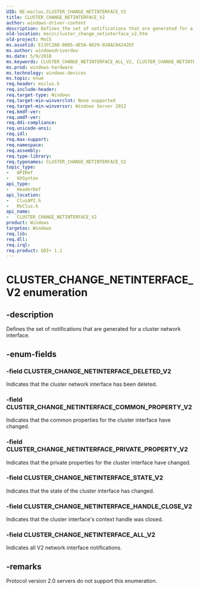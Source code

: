 ```yaml
---
UID: NE:msclus.CLUSTER_CHANGE_NETINTERFACE_V2
title: CLUSTER_CHANGE_NETINTERFACE_V2
author: windows-driver-content
description: Defines the set of notifications that are generated for a cluster network interface.
old-location: mscs\cluster_change_netinterface_v2.htm
old-project: MsCS
ms.assetid: E13FC26D-00D5-4E5A-8029-028AC04242EF
ms.author: windowsdriverdev
ms.date: 5/9/2018
ms.keywords: CLUSTER_CHANGE_NETINTERFACE_ALL_V2, CLUSTER_CHANGE_NETINTERFACE_COMMON_PROPERTY_V2, CLUSTER_CHANGE_NETINTERFACE_DELETED_V2, CLUSTER_CHANGE_NETINTERFACE_HANDLE_CLOSE_V2, CLUSTER_CHANGE_NETINTERFACE_PRIVATE_PROPERTY_V2, CLUSTER_CHANGE_NETINTERFACE_STATE_V2, CLUSTER_CHANGE_NETINTERFACE_V2, CLUSTER_CHANGE_NETINTERFACE_V2 enumeration [Failover Cluster], clusapi/CLUSTER_CHANGE_NETINTERFACE_ALL_V2, clusapi/CLUSTER_CHANGE_NETINTERFACE_COMMON_PROPERTY_V2, clusapi/CLUSTER_CHANGE_NETINTERFACE_DELETED_V2, clusapi/CLUSTER_CHANGE_NETINTERFACE_HANDLE_CLOSE_V2, clusapi/CLUSTER_CHANGE_NETINTERFACE_PRIVATE_PROPERTY_V2, clusapi/CLUSTER_CHANGE_NETINTERFACE_STATE_V2, clusapi/CLUSTER_CHANGE_NETINTERFACE_V2, msclus/CLUSTER_CHANGE_NETINTERFACE_ALL_V2, msclus/CLUSTER_CHANGE_NETINTERFACE_COMMON_PROPERTY_V2, msclus/CLUSTER_CHANGE_NETINTERFACE_DELETED_V2, msclus/CLUSTER_CHANGE_NETINTERFACE_HANDLE_CLOSE_V2, msclus/CLUSTER_CHANGE_NETINTERFACE_PRIVATE_PROPERTY_V2, msclus/CLUSTER_CHANGE_NETINTERFACE_STATE_V2, msclus/CLUSTER_CHANGE_NETINTERFACE_V2, mscs.cluster_change_netinterface_v2
ms.prod: windows-hardware
ms.technology: windows-devices
ms.topic: enum
req.header: msclus.h
req.include-header: 
req.target-type: Windows
req.target-min-winverclnt: None supported
req.target-min-winversvr: Windows Server 2012
req.kmdf-ver: 
req.umdf-ver: 
req.ddi-compliance: 
req.unicode-ansi: 
req.idl: 
req.max-support: 
req.namespace: 
req.assembly: 
req.type-library: 
req.typenames: CLUSTER_CHANGE_NETINTERFACE_V2
topic_type:
-	APIRef
-	kbSyntax
api_type:
-	HeaderDef
api_location:
-	ClusAPI.h
-	MsClus.h
api_name:
-	CLUSTER_CHANGE_NETINTERFACE_V2
product: Windows
targetos: Windows
req.lib: 
req.dll: 
req.irql: 
req.product: GDI+ 1.1
---
```


# CLUSTER_CHANGE_NETINTERFACE_V2 enumeration


## -description


Defines the set of notifications that are generated for a cluster network interface.


## -enum-fields




### -field CLUSTER_CHANGE_NETINTERFACE_DELETED_V2

Indicates that the cluster network interface has been deleted.


### -field CLUSTER_CHANGE_NETINTERFACE_COMMON_PROPERTY_V2

Indicates that the common properties for the cluster interface have changed.


### -field CLUSTER_CHANGE_NETINTERFACE_PRIVATE_PROPERTY_V2

Indicates that the private properties for the cluster interface have changed.


### -field CLUSTER_CHANGE_NETINTERFACE_STATE_V2

Indicates that the state of the cluster interface has changed.


### -field CLUSTER_CHANGE_NETINTERFACE_HANDLE_CLOSE_V2

Indicates that the cluster interface's context handle was closed.


### -field CLUSTER_CHANGE_NETINTERFACE_ALL_V2

Indicates all V2 network interface notifications.


## -remarks



Protocol version 2.0 servers do not support this enumeration.



